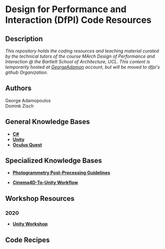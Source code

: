 Design for Performance and Interaction (DfPI) Code Resources
===

Description
---
_This repository holds the coding resources and teaching material curated by the technical tutors of the course MArch Design of Performance and Interaction @ the Bartlett School of Architecture, UCL. This content is temporarily hosted at [GeorgeAdamon](https://github.com/GeorgeAdamon) account, but will be moved to dfpi's github Organization._

Authors
---
George Adamopoulos  
Domink Zisch

General Knowledge Bases
---
* [**C#**](https://github.com/GeorgeAdamon/dfpi/blob/master/general/C%23%20Resources.md#c-programming-basics)
* [**Unity**](https://github.com/GeorgeAdamon/dfpi/blob/master/general/Unity_Resources.md)
* [**Oculus Quest**](https://github.com/GeorgeAdamon/dfpi/blob/master/general/Oculus_Quest_Resources.md)

Specialized Knowledge Bases
---
* [**Photogrammetry Post-Processing Guidelines**](https://github.com/GeorgeAdamon/dfpi/blob/master/general/Photogrammetry_PostProcessing_Guidelines.md)

* [**Cinema4D-To-Unity Workflow**]()

Workshop Resources
---
### 2020
* [**Unity Workshop**](https://github.com/GeorgeAdamon/dfpi/tree/master/workshops/unity)

Code Recipes
---

